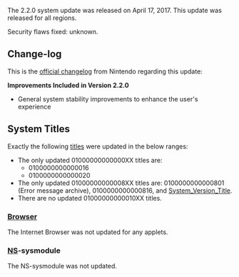 The 2.2.0 system update was released on April 17, 2017. This update was
released for all regions.

Security flaws fixed: unknown.

## Change-log

This is the [official
changelog](http://en-americas-support.nintendo.com/app/answers/detail/a_id/22525/p/897)
from Nintendo regarding this update:

**Improvements Included in Version 2.2.0**

  - General system stability improvements to enhance the user's
    experience

## System Titles

Exactly the following [titles](Title%20list.md "wikilink") were updated
in the below ranges:

  - The only updated 01000000000000XX titles are:
      - 0100000000000016
      - 0100000000000020
  - The only updated 01000000000008XX titles are: 0100000000000801
    (Error message archive), 0100000000000816, and
    [System\_Version\_Title](System%20Version%20Title.md "wikilink").
  - There are no updated 01000000000010XX titles.

### [Browser](Internet%20Browser.md "wikilink")

The Internet Browser was not updated for any applets.

### [NS](NS%20Services.md "wikilink")-sysmodule

The NS-sysmodule was not updated.
